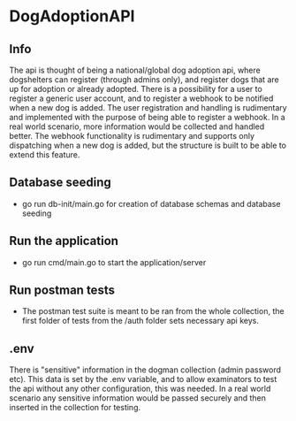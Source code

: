 # DogAdoptionAPI
## Info
The api is thought of being a national/global dog adoption api, where dogshelters can register (through admins only), and register dogs that are up for adoption or already adopted. There is a possibility for a user to register a generic user account, and to register a webhook to be notified when a new dog is added. The user registration and handling is rudimentary and implemented with the purpose of being able to register a webhook. In a real world scenario, more information would be collected and handled better. The webhook functionality is rudimentary and supports only dispatching when a new dog is added, but the structure is built to be able to extend this feature.

## Database seeding
- go run db-init/main.go for creation of database schemas and database seeding

## Run the application
- go run cmd/main.go to start the application/server

## Run postman tests
- The postman test suite is meant to be ran from the whole collection, the first folder of tests from the /auth folder sets necessary api keys.

## .env
There is "sensitive" information in the dogman collection (admin password etc). This data is set by the .env variable, and to allow examinators to test the api without any other configuration, this was needed. In a real world scenario any sensitive information would be passed securely and then inserted in the collection for testing.
